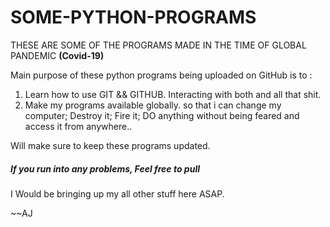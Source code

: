 # SOME-PYTHON-PROGRAMS
THESE ARE SOME OF THE PROGRAMS MADE IN THE TIME OF GLOBAL PANDEMIC **(Covid-19)**

Main purpose of these python programs being uploaded on GitHub is to :
1) Learn how to use GIT && GITHUB. Interacting with both and all that shit.
2) Make my programs available globally. so that i can change my computer; Destroy it; Fire it; DO anything without being feared and access it from anywhere..

Will make sure to keep these programs updated. 

##### If you run into any problems, Feel free to pull





I Would be bringing up my all other stuff here ASAP.














~~AJ

